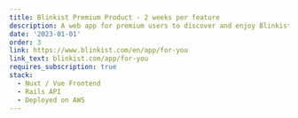 ```yaml
---
title: Blinkist Premium Product - 2 weeks per feature
description: A web app for premium users to discover and enjoy Blinkist's content
date: '2023-01-01'
order: 3
link: https://www.blinkist.com/en/app/for-you
link_text: blinkist.com/app/for-you
requires_subscription: true
stack:
  - Nuxt / Vue Frontend
  - Rails API
  - Deployed on AWS
---
```

